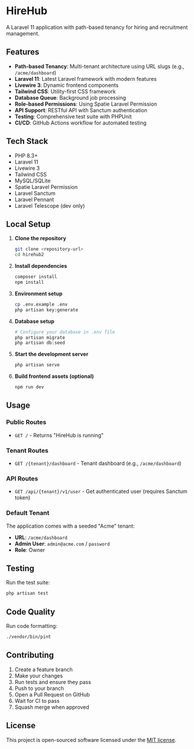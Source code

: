 # HireHub

A Laravel 11 application with path-based tenancy for hiring and recruitment management.

## Features

- **Path-based Tenancy**: Multi-tenant architecture using URL slugs (e.g., `/acme/dashboard`)
- **Laravel 11**: Latest Laravel framework with modern features
- **Livewire 3**: Dynamic frontend components
- **Tailwind CSS**: Utility-first CSS framework
- **Database Queue**: Background job processing
- **Role-based Permissions**: Using Spatie Laravel Permission
- **API Support**: RESTful API with Sanctum authentication
- **Testing**: Comprehensive test suite with PHPUnit
- **CI/CD**: GitHub Actions workflow for automated testing

## Tech Stack

- PHP 8.3+
- Laravel 11
- Livewire 3
- Tailwind CSS
- MySQL/SQLite
- Spatie Laravel Permission
- Laravel Sanctum
- Laravel Pennant
- Laravel Telescope (dev only)

## Local Setup

1. **Clone the repository**
   ```bash
   git clone <repository-url>
   cd hirehub2
   ```

2. **Install dependencies**
   ```bash
   composer install
   npm install
   ```

3. **Environment setup**
   ```bash
   cp .env.example .env
   php artisan key:generate
   ```

4. **Database setup**
   ```bash
   # Configure your database in .env file
   php artisan migrate
   php artisan db:seed
   ```

5. **Start the development server**
   ```bash
   php artisan serve
   ```

6. **Build frontend assets (optional)**
   ```bash
   npm run dev
   ```

## Usage

### Public Routes
- `GET /` - Returns "HireHub is running"

### Tenant Routes
- `GET /{tenant}/dashboard` - Tenant dashboard (e.g., `/acme/dashboard`)

### API Routes
- `GET /api/{tenant}/v1/user` - Get authenticated user (requires Sanctum token)

### Default Tenant
The application comes with a seeded "Acme" tenant:
- **URL**: `/acme/dashboard`
- **Admin User**: `admin@acme.com` / `password`
- **Role**: Owner

## Testing

Run the test suite:
```bash
php artisan test
```

## Code Quality

Run code formatting:
```bash
./vendor/bin/pint
```

## Contributing

1. Create a feature branch
2. Make your changes
3. Run tests and ensure they pass
4. Push to your branch
5. Open a Pull Request on GitHub
6. Wait for CI to pass
7. Squash merge when approved

## License

This project is open-sourced software licensed under the [MIT license](https://opensource.org/licenses/MIT).

